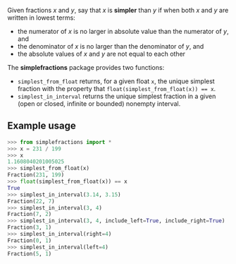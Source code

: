 Given fractions *x* and *y*, say that *x* is **simpler** than *y* if when both
*x* and *y* are written in lowest terms:

- the numerator of *x* is no larger in absolute value than the numerator of
  *y*, and
- the denominator of *x* is no larger than the denominator of *y*, and
- the absolute values of *x* and *y* are not equal to each other

The **simplefractions** package provides two functions:

- `simplest_from_float` returns, for a given float ``x``, the unique simplest
  fraction with the property that ``float(simplest_from_float(x)) == x``.
- `simplest_in_interval` returns the unique simplest fraction in a given
  (open or closed, infinite or bounded) nonempty interval.

Example usage
-------------

```python
>>> from simplefractions import *
>>> x = 231 / 199
>>> x
1.1608040201005025
>>> simplest_from_float(x)
Fraction(231, 199)
>>> float(simplest_from_float(x)) == x
True
>>> simplest_in_interval(3.14, 3.15)
Fraction(22, 7)
>>> simplest_in_interval(3, 4)
Fraction(7, 2)
>>> simplest_in_interval(3, 4, include_left=True, include_right=True)
Fraction(3, 1)
>>> simplest_in_interval(right=4)
Fraction(0, 1)
>>> simplest_in_interval(left=4)
Fraction(5, 1)
```
